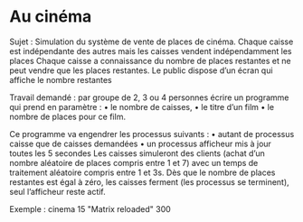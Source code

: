 # Au cinéma

Sujet : Simulation du système de vente de places de cinéma.
Chaque caisse est indépendante des autres mais les caisses vendent indépendamment les places
Chaque caisse a connaissance du nombre de places restantes et ne peut vendre que les places restantes.
Le public dispose d’un écran qui affiche le nombre restantes

Travail demandé : par groupe de 2, 3 ou 4 personnes écrire un programme qui prend en
paramètre :
• le nombre de caisses,
• le titre d’un film
• le nombre de places pour ce film.


Ce programme va engendrer les processus suivants :
• autant de processus caisse que de caisses demandées
• un processus afficheur mis à jour toutes les 5 secondes
Les caisses simuleront des clients (achat d’un nombre aléatoire de places compris entre 1
et 7) avec un temps de traitement aléatoire compris entre 1 et 3s.
Dès que le nombre de places restantes est égal à zéro, les caisses ferment (les processus
se terminent), seul l’afficheur reste actif.


Exemple :
cinema 15 "Matrix reloaded" 300